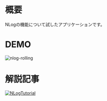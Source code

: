 # 概要

NLogの機能について試したアプリケーションです。

# DEMO

![nlog-rolling](https://github.com/shimanamisan/CsharpSample/assets/49751604/e4b967ce-ad6f-4f6d-8f49-84186780427a)

# 解説記事

[![NLogTutorial](https://github.com/shimanamisan/CsharpSample/assets/49751604/aa2701c2-4e44-4d90-a9e5-740f3ab6f89f)](https://blog.hn-pgtech.com/2023-03-20/)


